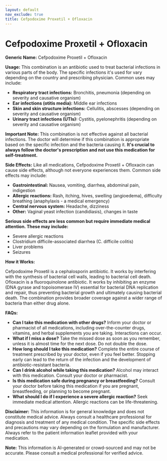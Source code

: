 ```yaml
---
layout: default
nav_exclude: true
title: Cefpodoxime Proxetil + Ofloxacin
---
```


# Cefpodoxime Proxetil + Ofloxacin

**Generic Name:** Cefpodoxime Proxetil + Ofloxacin

**Usage:** This combination is an antibiotic used to treat bacterial infections in various parts of the body.  The specific infections it's used for vary depending on the country and prescribing physician.  Common uses may include:

* **Respiratory tract infections:**  Bronchitis, pneumonia (depending on severity and causative organism)
* **Ear infections (otitis media):**  Middle ear infections
* **Skin and skin structure infections:**  Cellulitis, abscesses (depending on severity and causative organism)
* **Urinary tract infections (UTIs):**  Cystitis, pyelonephritis (depending on severity and causative organism)

**Important Note:** This combination is not effective against all bacterial infections.  The doctor will determine if this combination is appropriate based on the specific infection and the bacteria causing it.  **It's crucial to always follow the doctor's prescription and not use this medication for self-treatment.**

**Side Effects:**  Like all medications, Cefpodoxime Proxetil + Ofloxacin can cause side effects, although not everyone experiences them.  Common side effects may include:

* **Gastrointestinal:** Nausea, vomiting, diarrhea, abdominal pain, indigestion
* **Allergic reactions:** Rash, itching, hives, swelling (angioedema), difficulty breathing (anaphylaxis - a medical emergency)
* **Central nervous system:** Headache, dizziness
* **Other:** Vaginal yeast infection (candidiasis), changes in taste

**Serious side effects are less common but require immediate medical attention.  These may include:**

* Severe allergic reactions
* Clostridium difficile-associated diarrhea (C. difficile colitis)
* Liver problems
* Seizures


**How it Works:**

Cefpodoxime Proxetil is a cephalosporin antibiotic. It works by interfering with the synthesis of bacterial cell walls, leading to bacterial cell death.  Ofloxacin is a fluoroquinolone antibiotic. It works by inhibiting an enzyme (DNA gyrase and topoisomerase IV) essential for bacterial DNA replication and repair, thus preventing bacterial growth and ultimately causing bacterial death. The combination provides broader coverage against a wider range of bacteria than either drug alone.

**FAQs:**

* **Can I take this medication with other drugs?**  Inform your doctor or pharmacist of all medications, including over-the-counter drugs, vitamins, and herbal supplements you are taking.  Interactions can occur.
* **What if I miss a dose?** Take the missed dose as soon as you remember, unless it is almost time for the next dose. Do not double the dose.
* **How long should I take this medication?**  Complete the entire course of treatment prescribed by your doctor, even if you feel better. Stopping early can lead to the return of the infection and the development of antibiotic-resistant bacteria.
* **Can I drink alcohol while taking this medication?**  Alcohol may interact with this medication. Consult your doctor or pharmacist.
* **Is this medication safe during pregnancy or breastfeeding?** Consult your doctor before taking this medication if you are pregnant, breastfeeding, or planning to become pregnant.
* **What should I do if I experience a severe allergic reaction?** Seek immediate medical attention. Allergic reactions can be life-threatening.

**Disclaimer:** This information is for general knowledge and does not constitute medical advice. Always consult a healthcare professional for diagnosis and treatment of any medical condition.  The specific side effects and precautions may vary depending on the formulation and manufacturer.  Always refer to the patient information leaflet provided with your medication.


**Note:** This information is AI-generated or crowd-sourced and may not be accurate. Please consult a medical professional for verified advice.